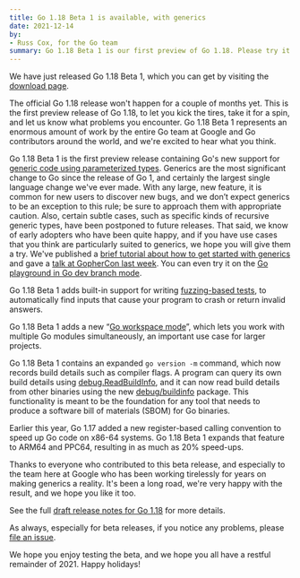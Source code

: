 ```yaml
---
title: Go 1.18 Beta 1 is available, with generics
date: 2021-12-14
by:
- Russ Cox, for the Go team
summary: Go 1.18 Beta 1 is our first preview of Go 1.18. Please try it and let us know if you find problems.
---
```


We have just released Go 1.18 Beta 1,
which you can get by visiting the [download page](/dl/#go1.18beta1).

The official Go 1.18 release won't happen for a couple of months yet.
This is the first preview release of Go 1.18, to let you kick the tires,
take it for a spin, and let us know what problems you encounter.
Go 1.18 Beta 1 represents an enormous amount of work
by the entire Go team at Google and Go contributors around the world,
and we're excited to hear what you think.

Go 1.18 Beta 1 is the first preview release containing
Go's new support for [generic code using parameterized types](/blog/why-generics).
Generics are the most significant change to Go since the release of Go 1,
and certainly the largest single language change we've ever made.
With any large, new feature, it is common for new users to discover new bugs,
and we don’t expect generics to be an exception to this rule;
be sure to approach them with appropriate caution.
Also, certain subtle cases, such as specific kinds of recursive generic types,
have been postponed to future releases.
That said, we know of early adopters who have been quite happy,
and if you have use cases that you think are particularly suited to generics,
we hope you will give them a try.
We've published a
[brief tutorial about how to get started with generics](/doc/tutorial/generics)
and gave a
[talk at GopherCon last week](https://www.youtube.com/watch?v=35eIxI_n5ZM&t=1755s).
You can even try it on the
[Go playground in Go dev branch mode](/play/?v=gotip).

Go 1.18 Beta 1 adds built-in support for writing
[fuzzing-based tests](/blog/fuzz-beta),
to automatically find inputs that cause your program to crash or return invalid answers.

Go 1.18 Beta 1 adds a new “[Go workspace mode](/design/45713-workspace)”,
which lets you work with multiple Go modules simultaneously,
an important use case for larger projects.

Go 1.18 Beta 1 contains an expanded `go version -m` command,
which now records build details such as compiler flags.
A program can query its own build details using
[debug.ReadBuildInfo](https://pkg.go.dev/runtime/debug@master#BuildInfo),
and it can now read build details from other binaries using the new
[debug/buildinfo](https://pkg.go.dev/debug/buildinfo@master) package.
This functionality is meant to be the foundation
for any tool that needs to produce a software bill of materials (SBOM) for Go binaries.

Earlier this year, Go 1.17 added a new register-based
calling convention to speed up Go code on x86-64 systems.
Go 1.18 Beta 1 expands that feature to ARM64 and PPC64,
resulting in as much as 20% speed-ups.

Thanks to everyone who contributed to this beta release,
and especially to the team here at Google who has been
working tirelessly for years on making generics a reality.
It's been a long road, we're very happy with the result,
and we hope you like it too.

See the full [draft release notes for Go 1.18](https://tip.golang.org/doc/go1.18) for more details.

As always, especially for beta releases, if you notice any problems,
please [file an issue](/issue/new).

We hope you enjoy testing the beta,
and we hope you all have a restful remainder of 2021.
Happy holidays!


